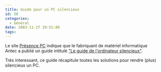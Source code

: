 ```yaml
---
title: Guide pour un PC silencieux
id: 50
categories:
  - Général
date: 2003-11-27 19:51:00
tags:
---
```


Le site [Présence PC](http://www.presence-pc.com/) indique que le fabriquant de matériel informatique Antec a publié un guide intitulé ["Le guide de l'ordinateur silencieux"](http://www.presence-pc.com/news/n2289.html).

Très interessant, ce guide récapitule toutes les solutions pour rendre (plus) silencieux un PC.
